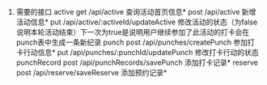  
1. 需要的接口
  active
    get   /api/active 查询活动首页信息*
    post  /api/active 新增活动信息*
    put   /api/active/:activeId/updateActive 修改活动的状态（为false说明本轮活动结束）下一次为true是说明用户继续参加了此活动的打卡会在punch表中生成一条新纪录
  punch
    post  /api/punches/createPunch 参加打卡行动信息*
    put   /api/punches/:punchId/updatePunch 修改打卡行动的状态
  punchRecord
    post  /api/punchRecords/savePunch 添加打卡记录*
  reserve
    post  /api/reserve/saveReserve    添加预约记录*  



